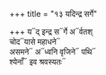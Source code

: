 +++
title = "१३ यदिन्द्र सर्गे"

+++
य᳓द् इन्द्र स᳓र्गे अ᳓र्वतश्  
चोद᳓यासे महाधने᳓  
असमने᳓ अ᳓ध्वनि वृजिने᳓ पथि᳓  
श्येनाँ᳓ इव श्रवस्यतः᳓
